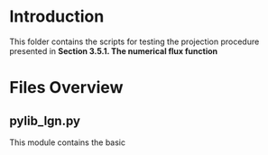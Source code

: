 # Introduction
This folder contains the scripts for testing the projection procedure presented in **Section 3.5.1. The numerical flux function**
# Files Overview
## pylib_lgn.py
This module contains the basic 
